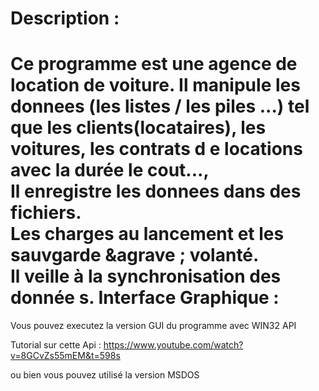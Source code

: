 
Description :
=============

Ce programme est une agence de location de voiture. Il manipule
 les donnees (les listes / les piles ...) tel que les clients(locataires), les voitures, les contrats d
e locations avec la dur&eacute;e le cout...,
<br />Il enregistre les donnees dans des fichiers.
<br />Les charges au lancement et les sauvgarde &agrave
; volant&eacute;.
<br />Il veille &agrave; la synchronisation des donn&eacute;e
s.
Interface Graphique :
=============

Vous pouvez executez la version GUI du programme avec WIN32 API 

Tutorial sur cette Api : https://www.youtube.com/watch?v=8GCvZs55mEM&t=598s

ou bien vous pouvez utilisé la version MSDOS

